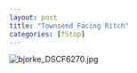```yaml
---
layout: post
title: "Townsend Facing Ritch"
categories: [fStop]
---
```

<img alt="bjorke_DSCF6270.jpg" src="http://www.botzilla.com/blog/archives/pix2014/bjorke_DSCF6270.jpg" class="img-responsive" border="0" />



